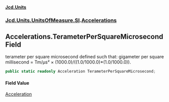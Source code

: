 #### [Jcd.Units](index.md 'index')
### [Jcd.Units.UnitsOfMeasure.SI](Jcd.Units.UnitsOfMeasure.SI.md 'Jcd.Units.UnitsOfMeasure.SI').[Accelerations](Accelerations.md 'Jcd.Units.UnitsOfMeasure.SI.Accelerations')

## Accelerations.TerameterPerSquareMicrosecond Field

terameter per square microsecond defined such that: gigameter per square millisecond = Tm/μs² × (1000.0)/((1.0/1000.0)*(1.0/1000.0)).

```csharp
public static readonly Acceleration TerameterPerSquareMicrosecond;
```

#### Field Value
[Acceleration](Acceleration.md 'Jcd.Units.UnitTypes.Acceleration')